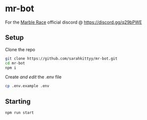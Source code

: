 # mr-bot

For the [Marble Race](https://store.steampowered.com/app/851640/Marble_Race/) official discord @ https://discord.gg/q29bPWE

## Setup

Clone the repo

```bash
git clone https://github.com/sarahkittyy/mr-bot.git
cd mr-bot
npm i
```

Create *and edit* the .env file

```bash
cp .env.example .env
```

## Starting

```bash
npm run start
```